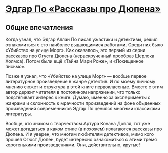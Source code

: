 # [Эдгар По «Рассказы про Дюпена»](http://vk.com/@ip.biblioworm-edgar-po-rasskazy-pro-dupena)

## Общие впечатления
Когда узнал, что Эдгар Аллан По писал ужастики и детективы, решил ознакомиться с его наиболее выдающимися работами. Среди них было «Убийство на улице Морг». Как оказалось, это первый из серии рассказов про Огуста Дюпена (нераскрученный прообраз Шерлока Холмса). Потом были ещё «Тайна Мари Роже», и «Похищенное письмо».

Позже я узнал, что «Убийство на улице Морг» — вообще первое литературное произведение в жанре детектив. И по моему личному мнению сюжет и структура в этой книге первоклассные. Вместе с этим автор держит читателя в постоянном напряжении, что только подстёгивает интерес к книге. Думаю, именно за эксперименты с жанрами и склонность к мрачности произведений на фоне обыденных произведений современников Эдгар По ценился многими классиками литературы.

Вообще, кто знаком с творчеством Артура Конана Дойля, тот уже может догадаться в каком стиле (в похожем) излагаются рассказы про Дюпена. И я уверен, что многим любителям детективов, мимо кого прошёл Огюст Дюпен, будет интересно ознакомиться с этими тремя коротенькими произведениями. Они, действительно, крутые!